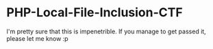 # PHP-Local-File-Inclusion-CTF
I'm pretty sure that this is impenetrible. If you manage to get passed it, please let me know :p
